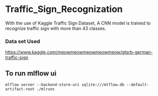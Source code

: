 # Traffic_Sign_Recognization
With the use of Kaggle Traffic Sign Dataset, A CNN model is trained to recognize traffic sign with more than 43 classes.

### Data set Used
https://www.kaggle.com/meowmeowmeowmeowmeow/gtsrb-german-traffic-sign

## To run mlflow ui
```mlflow server --backend-store-uri sqlite:///mlflow.db --default-artifact-root ./mlruns```

